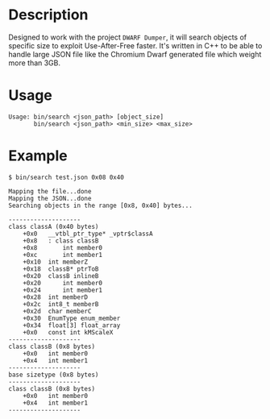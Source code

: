 # Description

Designed to work with the project `DWARF Dumper`, it will search objects of
specific size to exploit Use-After-Free faster. It's written in C++ to be able 
to handle large JSON file like the Chromium Dwarf generated file which weight 
more than 3GB.


# Usage

```text
Usage: bin/search <json_path> [object_size]
       bin/search <json_path> <min_size> <max_size>
```


# Example

```text
$ bin/search test.json 0x08 0x40

Mapping the file...done
Mapping the JSON...done
Searching objects in the range [0x8, 0x40] bytes...

--------------------
class classA (0x40 bytes)
    +0x0   __vtbl_ptr_type* _vptr$classA
    +0x8   : class classB
    +0x8       int member0
    +0xc       int member1
    +0x10  int memberZ
    +0x18  classB* ptrToB
    +0x20  classB inlineB
    +0x20      int member0
    +0x24      int member1
    +0x28  int memberD
    +0x2c  int8_t memberB
    +0x2d  char memberC
    +0x30  EnumType enum_member
    +0x34  float[3] float_array
    +0x0   const int kMScaleX
--------------------
class classB (0x8 bytes)
    +0x0   int member0
    +0x4   int member1
--------------------
base sizetype (0x8 bytes)
--------------------
class classB (0x8 bytes)
    +0x0   int member0
    +0x4   int member1
--------------------
```